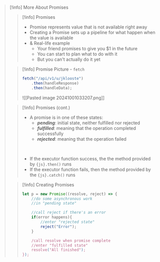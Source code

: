 > [!info] More About Promises
> 
> > [!info] Promises
> > - Promise represents value that is not available right away 
> > - Creating a Promise sets up a pipeline for what happen when the value is available
> > - & Real-life example
> > 	- Your friend promises to give you $1 in the future
> > 	- You can start to plan what to do with it
> > 	- But you can't actually do it yet
> 
> > [!info] Promise Picture - `fetch`
> > <br>
> > 
> >```js
> > fetch("/api/v1/u/jklooste")
> > 	.then(handleResponse)
> > 	.then(handleData);
> >```
> > 
> > ![[Pasted image 20241001033207.png]]
> 
> > [!info] Promises (cont.)
> > 
> >  - A promise is in one of these states:
> > 	 - ***pending***: initial state, neither fulfilled nor rejected
> > 	 - ***fulfilled***: meaning that the operation completed successfully
> > 	 - ***rejected***: meaning that the operation failed
> > 
> > <br>
> > 
> >  - If the executor function success, the the method provided by `{js}.then()` runs
> >  - If the executor function fails, then the method provided by the `{js}.catch()` runs
> 
> > [!info] Creating Promises
> > <br>
> > 
> > ```js
> > let p = new Promise((resolve, reject) => {
> > 	//do some asynchronous work
> > 	//in "pending state"
> > 
> > 	//call reject if there's an error
> > 	if(error happens){
> > 		//enter "rejected state"
> > 		reject("Error");
> > 	}
> > 
> > 	/call resolve when promise complete
> > 	//enter "fulfilled state"
> > 	resolve("All finished");
> > });
> > ```
> > 
